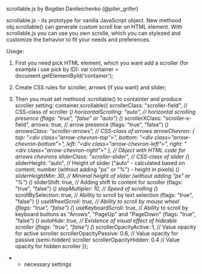 
scrollable.js by Bogdan Danileichenko (@piter_grifer)

scrollable.js - its prototype for vanilla JavaScript object.
New methood obj.scrollable() can generate custom scroll bar on HTML element.
With scrollable.js you can use you own scrolle, which you can stylezed and
customize the behavior to fit your needs and preferences.

Usege:
1) First you need pick HTML element, which you want add a scroller (for example i use pick by ID):
   var container = document.getElementById('container');

2) Create CSS rules for scroller, arrows (if you want) and slider;

3) Then you must set methood .scrollable() to containter and produce scroller setting:
   container.scrollable({
      scrollerClass: "scroller-field", // CSS-class of scroller (*)
      horizontalScrolling: "auto", // horizontal scrolling presence (flags: "true", "false" or "auto") (*)
      scrollerXClass: "scroller-x-field",
      arrows: true, // arrow presence (flags: "true", "false") (*)
      arrowsClass: "scroller-arrows", // CSS-class of arrows
      arrowChevron: {
        top: "<div class=\"arrow-chevron-top\"></div>",
        bottom: "<div class=\"arrow-chevron-bottom\"></div>",
        left: "<div class=\"arrow-chevron-left\"></div>",
        right: "<div class=\"arrow-chevron-right\"></div>"
      }, // Object with HTML code for arrows chevrons
      sliderClass: "scroller-slider", // CSS-class of slider (*)
      sliderHeight: "auto", // Height of slider ("auto" - calculated based on content; number (without adding "px" or "%") - height in pixels) (*)
      sliderHeightMin: 30, // Minimal height of slider (without adding "px" or "%") (*)
      sliderShift: true, //  Adding shift to content for scroller (flags: "true", "false") (*)
      stepMultipler: 10, // Speed of scrolling (*)
      scrollBySelection: true, // Ability to scroll by text selection (flags: "true", "false") (*)
      useWheelScroll: true, // Ability to scroll by mouse wheel (flags: "true", "false") (*)
      useKeyboardScroll: true, // Ability to scroll by keyboard buttons as "Arrows", "PageUp" and "PageDown" (flags: "true", "false") (*)
      autoHide: true, // Existence of visual effect of hideable scroller (flags: "true", "false") (*)
      scrollerOpacityActive: 1, // Value opacity for active scroller
      scrollerOpacityPassive: 0.6, // Value opacity for passive (semi-hidden) scroller
      scrollerOpacityHidden: 0.4 // Value opacity for hidden scroller
   });
  * - necessary settings